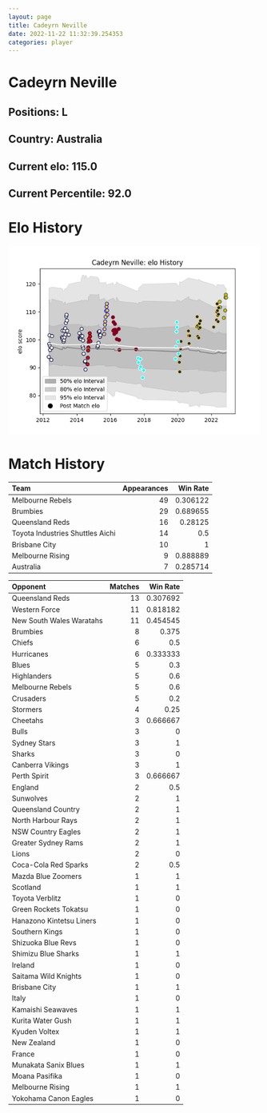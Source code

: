 ```yaml
---  
layout: page  
title: Cadeyrn Neville  
date: 2022-11-22 11:32:39.254353  
categories: player  
---
```

# Cadeyrn Neville

## Positions: L

## Country: Australia

## Current elo: 115.0

## Current Percentile: 92.0

# Elo History


![elo history](history_CadeyrnNeville.png)
# Match History


| Team                             |   Appearances |   Win Rate |
|:---------------------------------|--------------:|-----------:|
| Melbourne Rebels                 |            49 |   0.306122 |
| Brumbies                         |            29 |   0.689655 |
| Queensland Reds                  |            16 |   0.28125  |
| Toyota Industries Shuttles Aichi |            14 |   0.5      |
| Brisbane City                    |            10 |   1        |
| Melbourne Rising                 |             9 |   0.888889 |
| Australia                        |             7 |   0.285714 |

| Opponent                 |   Matches |   Win Rate |
|:-------------------------|----------:|-----------:|
| Queensland Reds          |        13 |   0.307692 |
| Western Force            |        11 |   0.818182 |
| New South Wales Waratahs |        11 |   0.454545 |
| Brumbies                 |         8 |   0.375    |
| Chiefs                   |         6 |   0.5      |
| Hurricanes               |         6 |   0.333333 |
| Blues                    |         5 |   0.3      |
| Highlanders              |         5 |   0.6      |
| Melbourne Rebels         |         5 |   0.6      |
| Crusaders                |         5 |   0.2      |
| Stormers                 |         4 |   0.25     |
| Cheetahs                 |         3 |   0.666667 |
| Bulls                    |         3 |   0        |
| Sydney Stars             |         3 |   1        |
| Sharks                   |         3 |   0        |
| Canberra Vikings         |         3 |   1        |
| Perth Spirit             |         3 |   0.666667 |
| England                  |         2 |   0.5      |
| Sunwolves                |         2 |   1        |
| Queensland Country       |         2 |   1        |
| North Harbour Rays       |         2 |   1        |
| NSW Country Eagles       |         2 |   1        |
| Greater Sydney Rams      |         2 |   1        |
| Lions                    |         2 |   0        |
| Coca-Cola Red Sparks     |         2 |   0.5      |
| Mazda Blue Zoomers       |         1 |   1        |
| Scotland                 |         1 |   1        |
| Toyota Verblitz          |         1 |   0        |
| Green Rockets Tokatsu    |         1 |   0        |
| Hanazono Kintetsu Liners |         1 |   0        |
| Southern Kings           |         1 |   0        |
| Shizuoka Blue Revs       |         1 |   0        |
| Shimizu Blue Sharks      |         1 |   1        |
| Ireland                  |         1 |   0        |
| Saitama Wild Knights     |         1 |   0        |
| Brisbane City            |         1 |   1        |
| Italy                    |         1 |   0        |
| Kamaishi Seawaves        |         1 |   1        |
| Kurita Water Gush        |         1 |   1        |
| Kyuden Voltex            |         1 |   1        |
| New Zealand              |         1 |   0        |
| France                   |         1 |   0        |
| Munakata Sanix Blues     |         1 |   1        |
| Moana Pasifika           |         1 |   0        |
| Melbourne Rising         |         1 |   1        |
| Yokohama Canon Eagles    |         1 |   0        |